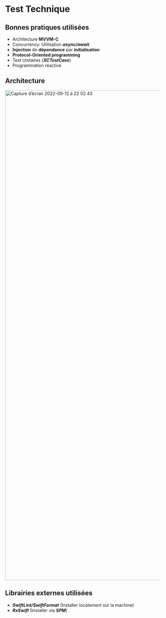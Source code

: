 # Test Technique

## Bonnes pratiques utilisées

 -  Architecture **MVVM-C**
 - Concurrency: Utilisation ***async/await***
 - **Injection** de **dépendance** par **initialisation**
 - **Protocol-Oriented programming**
 - Test Unitaires (***XCTestCase***)
 - Programmation réactive
 
## Architecture

<img width="1587" alt="Capture d’écran 2022-09-12 à 22 02 43" src="https://user-images.githubusercontent.com/43164872/189852493-97874406-498b-4528-8883-6ed430556cf6.png">

## Librairies externes utilisées

 - ***SwiftLint/SwiftFormat*** (Installer localement sur la machine)
 - ***RxSwift*** (Installer via ***SPM***)
